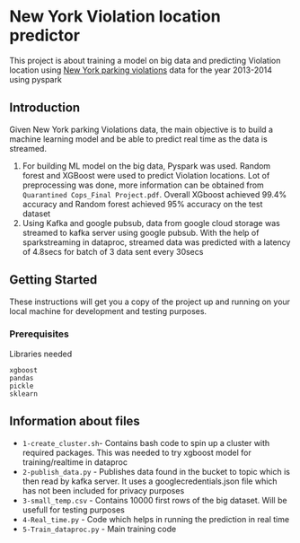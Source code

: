 # New York Violation location predictor
This project is about training a model on big data and predicting Violation location using [New York parking violations](https://www.kaggle.com/new-york-city/nyc-parking-tickets) data for the year 2013-2014 using pyspark

## Introduction
Given New York parking Violations data, the main objective is to build a machine learning model and be able to predict real time as the data is streamed.
1. For building ML model on the big data, Pyspark was used. Random forest and XGBoost were used to predict Violation locations. Lot of preprocessing was done, more information can be obtained from `Quarantined Cops_Final Project.pdf`. Overall XGboost achieved 99.4% accuracy and Random forest achieved 95% accuracy on the test dataset
2. Using Kafka and google pubsub, data from google cloud storage was streamed to kafka server using google pubsub. With the help of sparkstreaming in dataproc, streamed data was predicted with a latency of 4.8secs for batch of 3 data sent every 30secs

## Getting Started

These instructions will get you a copy of the project up and running on your local machine for development and testing purposes.

### Prerequisites

Libraries needed

```
xgboost
pandas
pickle
sklearn
```

## Information about files
* `1-create_cluster.sh`- Contains bash code to spin up a cluster with required packages. This was needed to try xgboost model for training/realtime in dataproc
* `2-publish_data.py` - Publishes data found in the bucket to topic which is then read by kafka server. It uses a googlecredentials.json file which has not been included for privacy purposes
* `3-small_temp.csv` - Contains 10000 first rows of the big dataset. Will be usefull for testing purposes
* `4-Real_time.py` - Code which helps in running the prediction in real time    
* `5-Train_dataproc.py` - Main training code
